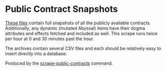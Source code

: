 # Public Contract Snapshots

[These files](https://data.everef.net/public-contracts/) contain full snapshots of all the publicly available contracts.
Additionally, any dynamic (mutated Abyssal) items have their dogma attributes and effects fetched and included as well.
This scrape runs twice per hour at 0 and 30 minutes past the hour.

The archives contain several CSV files and each should be relatively easy to insert directly into a database.

Produced by the [scrape-public-contracts](../commands/scrape-public-contracts.md) command.
